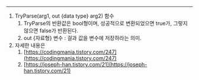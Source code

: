 ---

1. TryParse(arg1, out {data type} arg2) 함수
    1. TryParse의 반환값은 bool형이며, 성공적으로 변환되었으면 true가, 그렇지 않으면 false가 반환된다.
    2. out {자료형} 변수 : 걸과 값을 변수에 저장하라는 의미.
2. 자세한 내용은
    1. [https://codingmania.tistory.com/247](https://codingmania.tistory.com/247)
    2. [https://joseph-han.tistory.com/21](https://joseph-han.tistory.com/21)
